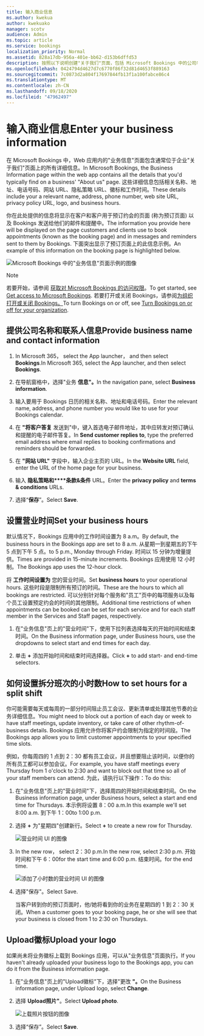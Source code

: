 ```yaml
---
title: 输入商业信息
ms.author: kwekua
author: kwekuako
manager: scotv
audience: Admin
ms.topic: article
ms.service: bookings
localization_priority: Normal
ms.assetid: 828a17db-956a-401e-bb62-d153b6dffd53
description: 按照以下说明创建"关于我们"页面，包括 Microsoft Bookings 中的公司名称、地址、电话号码、网站 URL、徽标和营业时间。
ms.openlocfilehash: 0424794d4627d7c6770f86f32d81d4653f889163
ms.sourcegitcommit: 7c0873d2a804f17697844fb13f1a100fabce86c4
ms.translationtype: MT
ms.contentlocale: zh-CN
ms.lasthandoff: 09/18/2020
ms.locfileid: "47962497"
---
```

# <a name="enter-your-business-information"></a><span data-ttu-id="af523-103">输入商业信息</span><span class="sxs-lookup"><span data-stu-id="af523-103">Enter your business information</span></span>

<span data-ttu-id="af523-104">在 Microsoft Bookings 中，Web 应用内的"业务信息"页面包含通常位于企业"关于我们"页面上的所有详细信息。</span><span class="sxs-lookup"><span data-stu-id="af523-104">In Microsoft Bookings, the Business Information page within the web app contains all the details that you'd typically find on a business' "About us" page.</span></span> <span data-ttu-id="af523-105">这些详细信息包括相关名称、地址、电话号码、网站 URL、隐私策略 URL、徽标和工作时间。</span><span class="sxs-lookup"><span data-stu-id="af523-105">These details include your a relevant name, address, phone number, web site URL, privacy policy URL, logo, and business hours.</span></span>

<span data-ttu-id="af523-106">你在此处提供的信息将显示在客户和客户用于预订约会的页面 (称为预订页面) 以及 Bookings 发送给他们的邮件和提醒中。</span><span class="sxs-lookup"><span data-stu-id="af523-106">The information you provide here will be displayed on the page customers and clients use to book appointments (known as the booking page) and in messages and reminders sent to them by Bookings.</span></span> <span data-ttu-id="af523-107">下面突出显示了预订页面上的此信息示例。</span><span class="sxs-lookup"><span data-stu-id="af523-107">An example of this information on the booking page is highlighted below.</span></span>

   ![Microsoft Bookings 中的"业务信息"页面示例的图像](../media/bookings-business-info.png)

> [!NOTE]
> <span data-ttu-id="af523-109">若要开始，请参阅 [获取对 Microsoft Bookings 的访问权限](get-access.md)。</span><span class="sxs-lookup"><span data-stu-id="af523-109">To get started, see [Get access to Microsoft Bookings](get-access.md).</span></span> <span data-ttu-id="af523-110">若要打开或关闭 Bookings，请参阅[为组织打开或关闭 Bookings。](turn-bookings-on-or-off.md)</span><span class="sxs-lookup"><span data-stu-id="af523-110">To turn Bookings on or off, see [Turn Bookings on or off for your organization](turn-bookings-on-or-off.md).</span></span>

## <a name="provide-business-name-and-contact-information"></a><span data-ttu-id="af523-111">提供公司名称和联系人信息</span><span class="sxs-lookup"><span data-stu-id="af523-111">Provide business name and contact information</span></span>

1. <span data-ttu-id="af523-112">In Microsoft 365， select the App launcher， and then select **Bookings**.</span><span class="sxs-lookup"><span data-stu-id="af523-112">In Microsoft 365, select the App launcher, and then select **Bookings**.</span></span>

1. <span data-ttu-id="af523-113">在导航窗格中，选择"业务 **信息"。**</span><span class="sxs-lookup"><span data-stu-id="af523-113">In the navigation pane, select **Business information**.</span></span>

1. <span data-ttu-id="af523-114">输入要用于 Bookings 日历的相关名称、地址和电话号码。</span><span class="sxs-lookup"><span data-stu-id="af523-114">Enter the relevant name, address, and phone number you would like to use for your Bookings calendar.</span></span>

1. <span data-ttu-id="af523-115">在 **"将客户答复** 发送到"中，键入首选电子邮件地址，其中应转发对预订确认和提醒的电子邮件答复。</span><span class="sxs-lookup"><span data-stu-id="af523-115">In **Send customer replies to**, type the preferred email address where email replies to booking confirmations and reminders should be forwarded.</span></span>

1. <span data-ttu-id="af523-116">在 **"网站 URL"** 字段中，输入企业主页的 URL。</span><span class="sxs-lookup"><span data-stu-id="af523-116">In the **Website URL** field, enter the URL of the home page for your business.</span></span>

1. <span data-ttu-id="af523-117">输入 **隐私策略和\*\*\*\*条款&条件** URL。</span><span class="sxs-lookup"><span data-stu-id="af523-117">Enter the **privacy policy** and **terms & conditions** URLs.</span></span>

1. <span data-ttu-id="af523-118">选择“**保存**”。</span><span class="sxs-lookup"><span data-stu-id="af523-118">Select **Save**.</span></span>

## <a name="set-your-business-hours"></a><span data-ttu-id="af523-119">设置营业时间</span><span class="sxs-lookup"><span data-stu-id="af523-119">Set your business hours</span></span>

<span data-ttu-id="af523-120">默认情况下，Bookings 应用中的工作时间设置为 8 a.m。</span><span class="sxs-lookup"><span data-stu-id="af523-120">By default, the business hours in the Bookings app are set to 8 a.m.</span></span> <span data-ttu-id="af523-121">从星期一到星期五的下午 5 点到下午 5 点。</span><span class="sxs-lookup"><span data-stu-id="af523-121">to 5 p.m., Monday through Friday.</span></span> <span data-ttu-id="af523-122">时间以 15 分钟为增量提供。</span><span class="sxs-lookup"><span data-stu-id="af523-122">Times are provided in 15-minute increments.</span></span> <span data-ttu-id="af523-123">Bookings 应用使用 12 小时制。</span><span class="sxs-lookup"><span data-stu-id="af523-123">The Bookings app uses the 12-hour clock.</span></span>

<span data-ttu-id="af523-124">将 **工作时间设置为** 您的营业时间。</span><span class="sxs-lookup"><span data-stu-id="af523-124">Set **business hours** to your operational hours.</span></span> <span data-ttu-id="af523-125">这些时段是限制所有预订的时间。</span><span class="sxs-lookup"><span data-stu-id="af523-125">These are the hours to which all bookings are restricted.</span></span> <span data-ttu-id="af523-126">可以分别针对每个服务和"员工"页中的每项服务以及每个员工设置预定约会的时间的其他限制。</span><span class="sxs-lookup"><span data-stu-id="af523-126">Additional time restrictions of when appointments can be booked can be set for each service and for each staff member in the Services and Staff pages, respectively.</span></span>

1. <span data-ttu-id="af523-127">在"业务信息"页上的"营业时间"下，使用下拉列表选择每天的开始时间和结束时间。</span><span class="sxs-lookup"><span data-stu-id="af523-127">On the Business information page, under Business hours, use the dropdowns to select start and end times for each day.</span></span>

1. <span data-ttu-id="af523-128">单击 **+** 添加开始时间和结束时间选择器。</span><span class="sxs-lookup"><span data-stu-id="af523-128">Click **+** to add start- and end-time selectors.</span></span>

## <a name="how-to-set-hours-for-a-split-shift"></a><span data-ttu-id="af523-129">如何设置拆分班次的小时数</span><span class="sxs-lookup"><span data-stu-id="af523-129">How to set hours for a split shift</span></span>

<span data-ttu-id="af523-130">你可能需要每天或每周的一部分时间阻止员工会议、更新清单或处理其他节奏的业务详细信息。</span><span class="sxs-lookup"><span data-stu-id="af523-130">You might need to block out a portion of each day or week to have staff meetings, update inventory, or take care of other rhythm-of-business details.</span></span> <span data-ttu-id="af523-131">Bookings 应用允许你将客户约会限制为指定的时间段。</span><span class="sxs-lookup"><span data-stu-id="af523-131">The Bookings app allows you to limit customer appointments to your specified time slots.</span></span>

<span data-ttu-id="af523-132">例如，你每周四的 1 点到 2：30 都有员工会议，并且想要阻止该时间，以便你的所有员工都可以参加会议。</span><span class="sxs-lookup"><span data-stu-id="af523-132">For example, you have staff meetings every Thursday from 1 o'clock to 2:30 and want to block out that time so all of your staff members can attend.</span></span> <span data-ttu-id="af523-133">为此，请执行以下操作：</span><span class="sxs-lookup"><span data-stu-id="af523-133">To do this:</span></span>

1. <span data-ttu-id="af523-134">在"业务信息"页上的"营业时间"下，选择周四的开始时间和结束时间。</span><span class="sxs-lookup"><span data-stu-id="af523-134">On the Business information page, under Business hours, select a start and end time for Thursdays.</span></span> <span data-ttu-id="af523-135">本示例将设置 8：00 a.m.</span><span class="sxs-lookup"><span data-stu-id="af523-135">In this example we'll set 8:00 a.m.</span></span> <span data-ttu-id="af523-136">到下午 1：00</span><span class="sxs-lookup"><span data-stu-id="af523-136">to 1:00 p.m.</span></span>

1. <span data-ttu-id="af523-137">选择 **+** 为"星期四"创建新行。</span><span class="sxs-lookup"><span data-stu-id="af523-137">Select **+** to create a new row for Thursday.</span></span>

   ![营业时间 UI 的图像](../media/bookings-split-shift.png)

1. <span data-ttu-id="af523-139">In the new row， select 2：30 p.m.</span><span class="sxs-lookup"><span data-stu-id="af523-139">In the new row, select 2:30 p.m.</span></span> <span data-ttu-id="af523-140">开始时间和下午 6：00</span><span class="sxs-lookup"><span data-stu-id="af523-140">for the start time and 6:00 p.m.</span></span> <span data-ttu-id="af523-141">结束时间。</span><span class="sxs-lookup"><span data-stu-id="af523-141">for the end time.</span></span>

   ![添加了小时数的营业时间 UI 的图像](../media/bookings-split-shift-hours.png)

1. <span data-ttu-id="af523-143">选择"保存"。</span><span class="sxs-lookup"><span data-stu-id="af523-143">Select Save.</span></span>

    <span data-ttu-id="af523-144">当客户转到你的预订页面时，他/她将看到你的业务在星期四的 1 到 2：30 关闭。</span><span class="sxs-lookup"><span data-stu-id="af523-144">When a customer goes to your booking page, he or she will see that your business is closed from 1 to 2:30 on Thursdays.</span></span>

## <a name="upload-your-logo"></a><span data-ttu-id="af523-145">Upload徽标</span><span class="sxs-lookup"><span data-stu-id="af523-145">Upload your logo</span></span>

<span data-ttu-id="af523-146">如果尚未将业务徽标上载到 Bookings 应用，可以从"业务信息"页面执行。</span><span class="sxs-lookup"><span data-stu-id="af523-146">If you haven't already uploaded your business logo to the Bookings app, you can do it from the Business information page.</span></span>

1. <span data-ttu-id="af523-147">在"业务信息"页上的"Upload徽标"下，选择"更改 **"。**</span><span class="sxs-lookup"><span data-stu-id="af523-147">On the Business information page, under Upload logo, select **Change**.</span></span>

1. <span data-ttu-id="af523-148">选择 **Upload照片"**。</span><span class="sxs-lookup"><span data-stu-id="af523-148">Select **Upload photo**.</span></span>

   ![上载照片按钮的图像](../media/bookings-upload-photo.png)

1. <span data-ttu-id="af523-150">选择“保存”。</span><span class="sxs-lookup"><span data-stu-id="af523-150">Select **Save**.</span></span>
